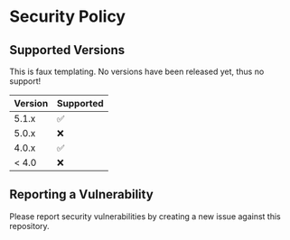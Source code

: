 # Security Policy

## Supported Versions

This is faux templating. No versions have been released yet, thus no support!

| Version | Supported          |
| ------- | ------------------ |
| 5.1.x   | :white_check_mark: |
| 5.0.x   | :x:                |
| 4.0.x   | :white_check_mark: |
| < 4.0   | :x:                |

## Reporting a Vulnerability

Please report security vulnerabilities by creating a new issue against this repository.
